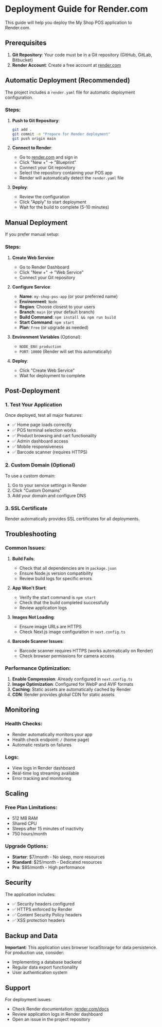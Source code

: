 # Deployment Guide for Render.com

This guide will help you deploy the My Shop POS application to Render.com.

## Prerequisites

1. **Git Repository**: Your code must be in a Git repository (GitHub, GitLab, Bitbucket)
2. **Render Account**: Create a free account at [render.com](https://render.com)

## Automatic Deployment (Recommended)

The project includes a `render.yaml` file for automatic deployment configuration.

### Steps:

1. **Push to Git Repository**:
   ```bash
   git add .
   git commit -m "Prepare for Render deployment"
   git push origin main
   ```

2. **Connect to Render**:
   - Go to [render.com](https://render.com) and sign in
   - Click "New +" → "Blueprint"
   - Connect your Git repository
   - Select the repository containing your POS app
   - Render will automatically detect the `render.yaml` file

3. **Deploy**:
   - Review the configuration
   - Click "Apply" to start deployment
   - Wait for the build to complete (5-10 minutes)

## Manual Deployment

If you prefer manual setup:

### Steps:

1. **Create Web Service**:
   - Go to Render Dashboard
   - Click "New +" → "Web Service"
   - Connect your Git repository

2. **Configure Service**:
   - **Name**: `my-shop-pos-app` (or your preferred name)
   - **Environment**: `Node`
   - **Region**: Choose closest to your users
   - **Branch**: `main` (or your default branch)
   - **Build Command**: `npm install && npm run build`
   - **Start Command**: `npm start`
   - **Plan**: `Free` (or upgrade as needed)

3. **Environment Variables** (Optional):
   - `NODE_ENV`: `production`
   - `PORT`: `10000` (Render will set this automatically)

4. **Deploy**:
   - Click "Create Web Service"
   - Wait for deployment to complete

## Post-Deployment

### 1. Test Your Application

Once deployed, test all major features:
- ✅ Home page loads correctly
- ✅ POS terminal selection works
- ✅ Product browsing and cart functionality
- ✅ Admin dashboard access
- ✅ Mobile responsiveness
- ✅ Barcode scanner (requires HTTPS)

### 2. Custom Domain (Optional)

To use a custom domain:
1. Go to your service settings in Render
2. Click "Custom Domains"
3. Add your domain and configure DNS

### 3. SSL Certificate

Render automatically provides SSL certificates for all deployments.

## Troubleshooting

### Common Issues:

1. **Build Fails**:
   - Check that all dependencies are in `package.json`
   - Ensure Node.js version compatibility
   - Review build logs for specific errors

2. **App Won't Start**:
   - Verify the start command is `npm start`
   - Check that the build completed successfully
   - Review application logs

3. **Images Not Loading**:
   - Ensure image URLs are HTTPS
   - Check Next.js image configuration in `next.config.ts`

4. **Barcode Scanner Issues**:
   - Barcode scanner requires HTTPS (works automatically on Render)
   - Check browser permissions for camera access

### Performance Optimization:

1. **Enable Compression**: Already configured in `next.config.ts`
2. **Image Optimization**: Configured for WebP and AVIF formats
3. **Caching**: Static assets are automatically cached by Render
4. **CDN**: Render provides global CDN for static assets

## Monitoring

### Health Checks:
- Render automatically monitors your app
- Health check endpoint: `/` (home page)
- Automatic restarts on failures

### Logs:
- View logs in Render dashboard
- Real-time log streaming available
- Error tracking and monitoring

## Scaling

### Free Plan Limitations:
- 512 MB RAM
- Shared CPU
- Sleeps after 15 minutes of inactivity
- 750 hours/month

### Upgrade Options:
- **Starter**: $7/month - No sleep, more resources
- **Standard**: $25/month - Dedicated resources
- **Pro**: $85/month - High performance

## Security

The application includes:
- ✅ Security headers configured
- ✅ HTTPS enforced by Render
- ✅ Content Security Policy headers
- ✅ XSS protection headers

## Backup and Data

**Important**: This application uses browser localStorage for data persistence. For production use, consider:
- Implementing a database backend
- Regular data export functionality
- User authentication system

## Support

For deployment issues:
- Check Render documentation: [render.com/docs](https://render.com/docs)
- Review application logs in Render dashboard
- Open an issue in the project repository